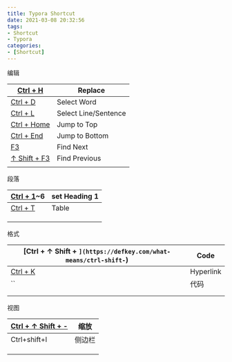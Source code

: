 ```yaml
---
title: Typora Shortcut
date: 2021-03-08 20:32:56
tags:
- Shortcut 
- Typora
categories:
- [Shortcut]
---
```




编辑

| [Ctrl + H](https://defkey.com/what-means/ctrl-h)        | Replace              |
| ------------------------------------------------------- | -------------------- |
| [Ctrl + D](https://defkey.com/what-means/ctrl-d)        | Select Word          |
| [Ctrl + L](https://defkey.com/what-means/ctrl-l)        | Select Line/Sentence |
| [Ctrl + Home](https://defkey.com/what-means/ctrl-home)  | Jump to Top          |
| [Ctrl + End](https://defkey.com/what-means/ctrl-end)    | Jump to Bottom       |
| [F3](https://defkey.com/what-means/f3)                  | Find Next            |
| [↑  Shift + F3](https://defkey.com/what-means/shift-f3) | Find Previous        |
|                                                         |                      |



段落

| [Ctrl + 1](https://defkey.com/what-means/ctrl-1)~6 | set Heading 1 |
| -------------------------------------------------- | ------------- |
| [Ctrl + T](https://defkey.com/what-means/ctrl-t)   | Table         |
|                                                    |               |
|                                                    |               |
|                                                    |               |



格式

| [Ctrl + ↑  Shift + `](https://defkey.com/what-means/ctrl-shift-`) | Code      |
| ------------------------------------------------------------ | --------- |
| [Ctrl + K](https://defkey.com/what-means/ctrl-k)             | Hyperlink |
| ``                                                           | 代码      |
|                                                              |           |
|                                                              |           |

视图

| [Ctrl + ↑  Shift + -](https://defkey.com/what-means/ctrl-shift-minus) | 缩放   |
| ------------------------------------------------------------ | ------ |
| Ctrl+shift+l                                                 | 侧边栏 |
|                                                              |        |
|                                                              |        |
|                                                              |        |

